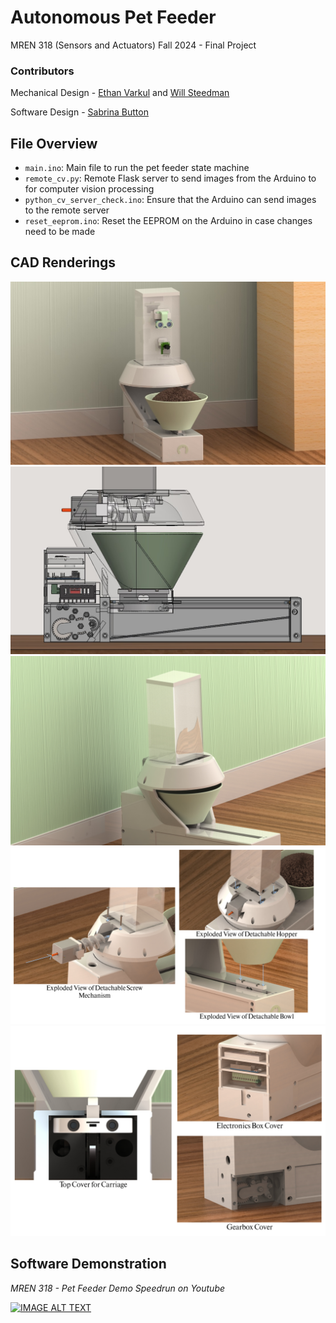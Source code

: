 # Autonomous Pet Feeder
MREN 318 (Sensors and Actuators) Fall 2024 - Final Project

### Contributors
Mechanical Design - [Ethan Varkul](https://www.linkedin.com/in/ethanvarkul) and [Will Steedman](https://www.linkedin.com/in/will-steedman)

Software Design - [Sabrina Button](https://sabrinabutton.ca)

## File Overview
- `main.ino`: Main file to run the pet feeder state machine
- `remote_cv.py`: Remote Flask server to send images from the Arduino to for computer vision processing
- `python_cv_server_check.ino`: Ensure that the Arduino can send images to the remote server
- `reset_eeprom.ino`: Reset the EEPROM on the Arduino in case changes need to be made

## CAD Renderings
![Complete Render](cad_renderings/complete_render.JPG)
![Mechanisms Cross Section](cad_renderings/mechanism_cross_section.jpg)
![Secured Bowl](cad_renderings/secured_bowl.JPG)
![Deconstructed](cad_renderings/deconstruction.jpg)
![Safety Covers](cad_renderings/safety_covers.jpg)

## Software Demonstration
*MREN 318 - Pet Feeder Demo Speedrun on Youtube*

[![IMAGE ALT TEXT](http://img.youtube.com/vi/ULbh-ibkO7Q/0.jpg)](http://www.youtube.com/watch?v=ULbh-ibkO7Q "MREN 318 - Pet Feeder Demo Speedrun")
